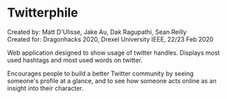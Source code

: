 # Twitterphile
Created by: Matt D'Ulisse, Jake Au, Dak Ragupathi, Sean Reilly  
Created for: Dragonhacks 2020, Drexel University IEEE, 22/23 Feb 2020  

Web application designed to show usage of twitter handles.  Displays most used hashtags and most used words on twitter.  

Encourages people to build a better Twitter community by seeing someone's profile at a glance, and to see how someone acts online as an insight into their character.
